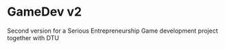 # GameDev v2
Second version for a Serious Entrepreneurship Game development project together with DTU
